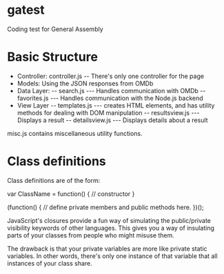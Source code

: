 # gatest
Coding test for General Assembly

# Basic Structure

- Controller: controller.js
-- There's only one controller for the page
- Models: Using the JSON responses from OMDb
- Data Layer:
-- search.js
--- Handles communication with OMDb
-- favorites.js
--- Handles communication with the Node.js backend
- View Layer
-- templates.js
--- creates HTML elements, and has utility methods for dealing with DOM manipulation
-- resultsview.js
--- Displays a result
-- detailsview.js
--- Displays details about a result

misc.js contains miscellaneous utility functions.

# Class definitions

Class definitions are of the form:

var ClassName = function() {
    // constructor
}

(function() {
    // define private members and public methods here.
})();

JavaScript's closures provide a fun way of simulating the public/private visibility keywords of other languages.
This gives you a way of insulating parts of your classes from people who might misuse them.

The drawback is that your private variables are more like private static variables. In other words, there's only
one instance of that variable that all instances of your class share.

